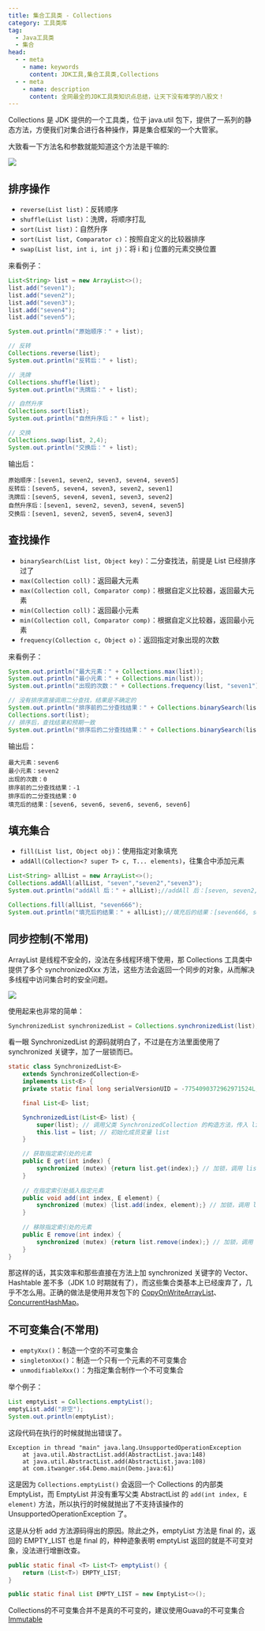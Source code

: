 ```yaml
---
title: 集合工具类 - Collections
category: 工具类库
tag:
  - Java工具类
  - 集合
head:
  - - meta
    - name: keywords
      content: JDK工具,集合工具类,Collections
  - - meta
    - name: description
      content: 全网最全的JDK工具类知识点总结，让天下没有难学的八股文！
---
```




Collections 是 JDK 提供的一个工具类，位于 java.util 包下，提供了一系列的静态方法，方便我们对集合进行各种操作，算是集合框架的一个大管家。

大致看一下方法名和参数就能知道这个方法是干嘛的:

![](https://seven97-blog.oss-cn-hangzhou.aliyuncs.com/imgs/202407282314408.png)



## 排序操作

- `reverse(List list)`：反转顺序
- `shuffle(List list)`：洗牌，将顺序打乱
- `sort(List list)`：自然升序
- `sort(List list, Comparator c)`：按照自定义的比较器排序
- `swap(List list, int i, int j)`：将 i 和 j 位置的元素交换位置



来看例子：

```java
List<String> list = new ArrayList<>();
list.add("seven1");
list.add("seven2");
list.add("seven3");
list.add("seven4");
list.add("seven5");

System.out.println("原始顺序：" + list);

// 反转
Collections.reverse(list);
System.out.println("反转后：" + list);

// 洗牌
Collections.shuffle(list);
System.out.println("洗牌后：" + list);

// 自然升序
Collections.sort(list);
System.out.println("自然升序后：" + list);

// 交换
Collections.swap(list, 2,4);
System.out.println("交换后：" + list);
```

输出后：

```
原始顺序：[seven1, seven2, seven3, seven4, seven5]
反转后：[seven5, seven4, seven3, seven2, seven1]
洗牌后：[seven5, seven4, seven1, seven3, seven2]
自然升序后：[seven1, seven2, seven3, seven4, seven5]
交换后：[seven1, seven2, seven5, seven4, seven3]
```



## 查找操作

- `binarySearch(List list, Object key)`：二分查找法，前提是 List 已经排序过了
- `max(Collection coll)`：返回最大元素
- `max(Collection coll, Comparator comp)`：根据自定义比较器，返回最大元素
- `min(Collection coll)`：返回最小元素
- `min(Collection coll, Comparator comp)`：根据自定义比较器，返回最小元素
- `frequency(Collection c, Object o)`：返回指定对象出现的次数

来看例子：

```java
System.out.println("最大元素：" + Collections.max(list));
System.out.println("最小元素：" + Collections.min(list));
System.out.println("出现的次数：" + Collections.frequency(list, "seven1"));

// 没有排序直接调用二分查找，结果是不确定的
System.out.println("排序前的二分查找结果：" + Collections.binarySearch(list, "seven2"));
Collections.sort(list);
// 排序后，查找结果和预期一致
System.out.println("排序后的二分查找结果：" + Collections.binarySearch(list, "seven2"));
```

输出后：

```
最大元素：seven6
最小元素：seven2
出现的次数：0
排序前的二分查找结果：-1
排序后的二分查找结果：0
填充后的结果：[seven6, seven6, seven6, seven6, seven6]
```



## 填充集合

- `fill(List list, Object obj)`：使用指定对象填充
- `addAll(Collection<? super T> c, T... elements)`，往集合中添加元素

```java
List<String> allList = new ArrayList<>();
Collections.addAll(allList, "seven","seven2","seven3");
System.out.println("addAll 后：" + allList);//addAll 后：[seven, seven2, seven3]

Collections.fill(allList, "seven666");
System.out.println("填充后的结果：" + allList);//填充后的结果：[seven666, seven666, seven666]
```







## 同步控制(不常用)

ArrayList 是线程不安全的，没法在多线程环境下使用，那 Collections 工具类中提供了多个 synchronizedXxx 方法，这些方法会返回一个同步的对象，从而解决多线程中访问集合时的安全问题。

![](https://cdn.tobebetterjavaer.com/tobebetterjavaer/images/common-tool/collections-02.png)

使用起来也非常的简单：

```java
SynchronizedList synchronizedList = Collections.synchronizedList(list);
```

看一眼 SynchronizedList 的源码就明白了，不过是在方法里面使用了 synchronized 关键字，加了一层锁而已。

```java
static class SynchronizedList<E>
    extends SynchronizedCollection<E>
    implements List<E> {
    private static final long serialVersionUID = -7754090372962971524L;

    final List<E> list;

    SynchronizedList(List<E> list) {
        super(list); // 调用父类 SynchronizedCollection 的构造方法，传入 list
        this.list = list; // 初始化成员变量 list
    }

    // 获取指定索引处的元素
    public E get(int index) {
        synchronized (mutex) {return list.get(index);} // 加锁，调用 list 的 get 方法获取元素
    }
    
    // 在指定索引处插入指定元素
    public void add(int index, E element) {
        synchronized (mutex) {list.add(index, element);} // 加锁，调用 list 的 add 方法插入元素
    }
    
    // 移除指定索引处的元素
    public E remove(int index) {
        synchronized (mutex) {return list.remove(index);} // 加锁，调用 list 的 remove 方法移除元素
    }
}
```

那这样的话，其实效率和那些直接在方法上加 synchronized 关键字的 Vector、Hashtable 差不多（JDK 1.0 时期就有了），而这些集合类基本上已经废弃了，几乎不怎么用。正确的做法是使用并发包下的 [CopyOnWriteArrayList](https://www.seven97.top/java/collection/04-juc1-copyonwritearrayList.html)、[ConcurrentHashMap](https://www.seven97.top/java/collection/04-juc2-concurrenthashmap.html)。



## 不可变集合(不常用)

- `emptyXxx()`：制造一个空的不可变集合
- `singletonXxx()`：制造一个只有一个元素的不可变集合
- `unmodifiableXxx()`：为指定集合制作一个不可变集合

举个例子：

```java
List emptyList = Collections.emptyList();
emptyList.add("非空");
System.out.println(emptyList);
```

这段代码在执行的时候就抛出错误了。

```
Exception in thread "main" java.lang.UnsupportedOperationException
	at java.util.AbstractList.add(AbstractList.java:148)
	at java.util.AbstractList.add(AbstractList.java:108)
	at com.itwanger.s64.Demo.main(Demo.java:61)
```

这是因为 `Collections.emptyList()` 会返回一个 Collections 的内部类 EmptyList，而 EmptyList 并没有重写父类 AbstractList 的 `add(int index, E element)` 方法，所以执行的时候就抛出了不支持该操作的 UnsupportedOperationException 了。

这是从分析 add 方法源码得出的原因。除此之外，emptyList 方法是 final 的，返回的 EMPTY_LIST 也是 final 的，种种迹象表明 emptyList 返回的就是不可变对象，没法进行增删改查。

```java
public static final <T> List<T> emptyList() {
    return (List<T>) EMPTY_LIST;
}

public static final List EMPTY_LIST = new EmptyList<>();
```

Collections的不可变集合并不是真的不可变的，建议使用Guava的不可变集合[Immutable](https://www.seven97.top/tool-library/guava/guava-collections.html#immutable)

<!-- @include: @article-footer.snippet.md -->     
